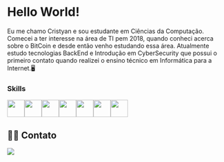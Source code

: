 # Hello World!

Eu me chamo Cristyan e sou estudante em Ciências da Computação. Comecei a ter interesse na área de TI pem 2018, quando conheci acerca sobre o BitCoin e desde então venho estudando essa área. Atualmente estudo tecnologias BackEnd e Introdução em CyberSecurity que possui o primeiro contato quando realizei o ensino técnico em Informática para a Internet.🖥️

### Skills
<img src="https://cdn.jsdelivr.net/gh/devicons/devicon/icons/html5/html5-plain.svg" width="40" height="40"/><img src="https://cdn.jsdelivr.net/gh/devicons/devicon/icons/css3/css3-plain.svg" width="40" height="40"/><img src="https://cdn.jsdelivr.net/gh/devicons/devicon/icons/javascript/javascript-plain.svg" width="40" height="40"/><img src="https://cdn.jsdelivr.net/gh/devicons/devicon/icons/bootstrap/bootstrap-original.svg" width="40" heigth="40"/><img src="https://cdn.jsdelivr.net/gh/devicons/devicon/icons/python/python-original.svg" width="40" height="40"/><img src="https://cdn.jsdelivr.net/gh/devicons/devicon/icons/mysql/mysql-original.svg" width="40" height="40" /><img src="https://cdn.jsdelivr.net/gh/devicons/devicon/icons/java/java-original.svg" width="40" height="40"/>


          



## 👨‍💻 Contato
<a href=" https://www.linkedin.com/in/cristyan-lisboa-895a3b1a2/" target="_blank"><img src="https://img.shields.io/badge/-LinkedIn-%230077B5?style=for-the-badge&logo=linkedin&logoColor=white"></a>   


 

